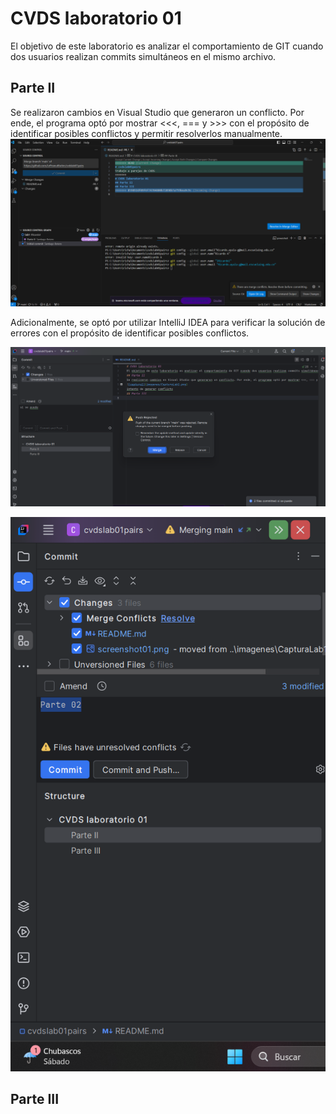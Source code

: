 # CVDS laboratorio 01
El objetivo de este laboratorio es analizar el comportamiento de GIT cuando dos usuarios realizan commits simultáneos en el mismo archivo.

## Parte II
Se realizaron cambios en Visual Studio que generaron un conflicto. Por ende, el programa optó por mostrar <<<, === y >>> con el propósito de identificar posibles conflictos y permitir resolverlos manualmente.
![captura1](images/screenshot01.png)

Adicionalmente, se optó por utilizar IntelliJ IDEA para verificar la solución de errores con el propósito de identificar posibles conflictos.

![captura2](images/Captura2Lab01.png)

![captura3](images/03Lab1.png)

## Parte III
